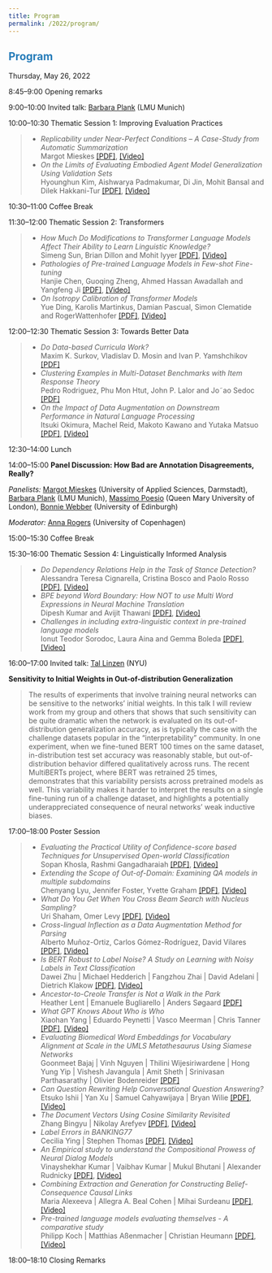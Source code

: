 ```yaml
---
title: Program
permalink: /2022/program/
---
```


## <span style="color:#267CB9"> Program </span>

Thursday, May 26, 2022 <br />

<span class="time">8:45–9:00</span> Opening remarks

<span class="time">9:00–10:00</span> Invited talk: [Barbara Plank](https://bplank.github.io/) (LMU Munich)

<span class="time">10:00–10:30</span> Thematic Session 1: Improving Evaluation Practices

> - *Replicability under Near-Perfect Conditions – A Case-Study from Automatic Summarization* <br /> Margot Mieskes [[PDF]](https://aclanthology.org/2022.insights-1.23/), [[Video]](https://underline.io/events/284/sessions/10984/lecture/52739-replicability-under-near-perfect-conditions-%E2%80%93-a-case-study-from-automatic-summarization)
> - *On the Limits of Evaluating Embodied Agent Model Generalization Using Validation Sets* <br /> Hyounghun Kim, Aishwarya Padmakumar, Di Jin, Mohit Bansal and Dilek Hakkani-Tur [[PDF]](https://aclanthology.org/2022.insights-1.15/), [[Video]](https://underline.io/events/284/sessions/10984/lecture/52730-on-the-limits-of-evaluating-embodied-agent-model-generalization-using-validation-sets)

<span class="time">10:30–11:00</span> Coffee Break

<span class="time">11:30–12:00</span> Thematic Session 2: Transformers
> - *How Much Do Modifications to Transformer Language Models Affect Their Ability to Learn Linguistic Knowledge?* <br /> Simeng Sun, Brian Dillon and Mohit Iyyer [[PDF]](https://aclanthology.org/2022.insights-1.6/), [[Video]](https://underline.io/events/284/sessions/10984/lecture/52720-how-much-do-modifications-to-transformer-language-models-affect-their-ability-to-learn-linguistic-knowledgequestion)
> - *Pathologies of Pre-trained Language Models in Few-shot Fine-tuning* <br /> Hanjie Chen, Guoqing Zheng, Ahmed Hassan Awadallah and Yangfeng Ji [[PDF]](https://aclanthology.org/2022.insights-1.20/), [[Video]](https://underline.io/events/284/sessions/10984/lecture/52736-pathologies-of-pre-trained-language-models-in-few-shot-fine-tuning)
> - *On Isotropy Calibration of Transformer Models* <br /> Yue Ding, Karolis Martinkus, Damian Pascual, Simon Clematide and RogerWattenhofer [[PDF]](https://aclanthology.org/2022.insights-1.1/), [[Video]](https://underline.io/events/284/sessions/10984/lecture/52726-on-isotropy-calibration-of-transformer-models)

<span class="time">12:00–12:30</span> Thematic Session 3: Towards Better Data
> - *Do Data-based Curricula Work?* <br /> Maxim K. Surkov, Vladislav D. Mosin and Ivan P. Yamshchikov [[PDF]](https://aclanthology.org/2022.insights-1.16/)
> - *Clustering Examples in Multi-Dataset Benchmarks with Item Response Theory* <br /> Pedro Rodriguez, Phu Mon Htut, John P. Lalor and Jo˜ao Sedoc [[PDF]](https://aclanthology.org/2022.insights-1.14/)
> - *On the Impact of Data Augmentation on Downstream Performance in Natural Language Processing* <br /> Itsuki Okimura, Machel Reid, Makoto Kawano and Yutaka Matsuo [[PDF]](https://aclanthology.org/2022.insights-1.12/), [[Video]](https://underline.io/events/284/sessions/10984/lecture/52727-on-the-impact-of-data-augmentation-on-downstream-performance-in-natural-language-processing)

<span class="time">12:30–14:00</span> Lunch

<span class="time">14:00–15:00</span> **Panel Discussion: How Bad are Annotation Disagreements, Really?**

*Panelists:* [Margot Mieskes](https://sis.h-da.de/personen/professor-innen-auf-einen-blick/prof-dr-margot-mieskes/) (University of Applied Sciences, Darmstadt), [Barbara Plank](https://bplank.github.io/) (LMU Munich), [Massimo Poesio](http://www.eecs.qmul.ac.uk/profiles/poesiomassimo.html) (Queen Mary University of London), [Bonnie Webber](https://homepages.inf.ed.ac.uk/bonnie/) (University of Edinburgh) 

*Moderator:* [Anna Rogers](https://annargrs.github.io) (University of Copenhagen)

<span class="time">15:00–15:30</span> Coffee Break

<span class="time">15:30–16:00</span> Thematic Session 4: Linguistically Informed Analysis
> - *Do Dependency Relations Help in the Task of Stance Detection?* <br /> Alessandra Teresa Cignarella, Cristina Bosco and Paolo Rosso [[PDF]](https://aclanthology.org/2022.insights-1.2/), [[Video]](https://underline.io/events/284/sessions/10984/lecture/52732-do-dependency-relations-help-in-the-task-of-stance-detectionquestion)
> - *BPE beyond Word Boundary: How NOT to use Multi Word Expressions in Neural Machine Translation* <br /> Dipesh Kumar and Avijit Thawani [[PDF]](https://aclanthology.org/2022.insights-1.24/), [[Video]](https://underline.io/events/284/sessions/10984/lecture/52741-bpe-beyond-word-boundary-how-not-to-use-multi-word-expressions-in-neural-machine-translation)
> - *Challenges in including extra-linguistic context in pre-trained language models* <br /> Ionut Teodor Sorodoc, Laura Aina and Gemma Boleda [[PDF]](https://aclanthology.org/2022.insights-1.18/), [[Video]](https://underline.io/events/284/sessions/10984/lecture/52734-challenges-in-including-extra-linguistic-context-in-pre-trained-language-models)

<span class="time">16:00–17:00</span> Invited talk: [Tal Linzen](https://tallinzen.net/) (NYU)

**Sensitivity to Initial Weights in Out-of-distribution Generalization**

> The results of experiments that involve training neural networks can be sensitive to the networks’ initial weights. In this talk I will review work from my group and others that shows that such sensitivity can be quite dramatic when the network is evaluated on its out-of-distribution generalization accuracy, as is typically the case with the challenge datasets popular in the “interpretability” community. In one experiment, when we fine-tuned BERT 100 times on the same dataset, in-distribution test set accuracy was reasonably stable, but out-of-distribution behavior differed qualitatively across runs. The recent MultiBERTs project, where BERT was retrained 25 times, demonstrates that this variability persists across pretrained models as well. This variability makes it harder to interpret the results on a single fine-tuning run of a challenge dataset, and highlights a potentially underappreciated consequence of neural networks’ weak inductive biases.

<span class="time">17:00–18:00</span> Poster Session

> * *Evaluating the Practical Utility of Confidence-score based Techniques for Unsupervised Open-world Classification* <br/> Sopan Khosla, Rashmi Gangadharaiah [[PDF]](https://aclanthology.org/2022.insights-1.3/), [[Video]](https://underline.io/events/284/sessions/10984/lecture/52740-evaluating-the-practical-utility-of-confidence-score-based-techniques-for-unsupervised-open-world-classification)
> * *Extending the Scope of Out-of-Domain: Examining QA models in multiple subdomains* <br/> Chenyang Lyu, Jennifer Foster, Yvette Graham [[PDF]](https://aclanthology.org/2022.insights-1.4/), [[Video]](https://underline.io/events/284/sessions/10984/lecture/52743-extending-the-scope-of-out-of-domain-examining-qa-models-in-multiple-subdomains)
> * *What Do You Get When You Cross Beam Search with Nucleus Sampling?* <br/> Uri Shaham, Omer Levy [[PDF]](https://aclanthology.org/2022.insights-1.5/), [[Video]]()
> * *Cross-lingual Inflection as a Data Augmentation Method for Parsing* <br/> Alberto Muñoz-Ortiz, Carlos Gómez-Rodríguez, David Vilares [[PDF]](https://aclanthology.org/2022.insights-1.7/), [[Video]](https://underline.io/events/284/sessions/10984/lecture/52721-cross-lingual-inflection-as-a-data-augmentation-method-for-parsing)
> * *Is BERT Robust to Label Noise? A Study on Learning with Noisy Labels in Text Classification* <br/> Dawei Zhu | Michael Hedderich | Fangzhou Zhai | David Adelani | Dietrich Klakow [[PDF]](https://aclanthology.org/2022.insights-1.8/), [[Video]](https://underline.io/events/284/sessions/10984/lecture/52722-is-bert-robust-to-label-noisequestion-a-study-on-learning-with-noisy-labels-in-text-classification)
> * *Ancestor-to-Creole Transfer is Not a Walk in the Park* <br/> Heather Lent | Emanuele Bugliarello | Anders Søgaard [[PDF]](https://aclanthology.org/2022.insights-1.9/)
> * *What GPT Knows About Who is Who* <br/> Xiaohan Yang | Eduardo Peynetti | Vasco Meerman | Chris Tanner [[PDF]](https://aclanthology.org/2022.insights-1.10/), [[Video]](https://underline.io/events/284/sessions/10984/lecture/52724-what-gpt-knows-about-who-is-who)
> * *Evaluating Biomedical Word Embeddings for Vocabulary Alignment at Scale in the UMLS Metathesaurus Using Siamese Networks* <br/> Goonmeet Bajaj | Vinh Nguyen | Thilini Wijesiriwardene | Hong Yung Yip | Vishesh Javangula | Amit Sheth | Srinivasan Parthasarathy | Olivier Bodenreider [[PDF]](https://aclanthology.org/2022.insights-1.11/)
> * *Can Question Rewriting Help Conversational Question Answering?* <br/> Etsuko Ishii | Yan Xu | Samuel Cahyawijaya | Bryan Wilie [[PDF]](https://aclanthology.org/2022.insights-1.13/), [[Video]](https://underline.io/events/284/sessions/10984/lecture/52728-can-question-rewriting-help-conversational-question-answeringquestion)
> * *The Document Vectors Using Cosine Similarity Revisited* <br/> Zhang Bingyu | Nikolay Arefyev [[PDF]](https://aclanthology.org/2022.insights-1.17/), [[Video]](https://underline.io/events/284/sessions/10984/lecture/52733-the-document-vectors-using-cosine-similarity-revisited)
> * *Label Errors in BANKING77* <br/> Cecilia Ying | Stephen Thomas [[PDF]](https://aclanthology.org/2022.insights-1.19/), [[Video]](https://underline.io/events/284/sessions/10984/lecture/52735-label-errors-in-banking77)
> * *An Empirical study to understand the Compositional Prowess of Neural Dialog Models* <br/> Vinayshekhar Kumar | Vaibhav Kumar | Mukul Bhutani | Alexander Rudnicky [[PDF]](https://aclanthology.org/2022.insights-1.21/), [[Video]](https://underline.io/events/284/sessions/10984/lecture/52737-an-empirical-study-to-understand-the-compositional-prowess-of-neural-dialog-models)
> * *Combining Extraction and Generation for Constructing Belief-Consequence Causal Links* <br/> Maria Alexeeva | Allegra A. Beal Cohen | Mihai Surdeanu [[PDF]](https://aclanthology.org/2022.insights-1.22/), [[Video]](https://underline.io/events/284/sessions/10984/lecture/52738-combining-extraction-and-generation-for-constructing-belief-consequence-causal-links)
> * *Pre-trained language models evaluating themselves - A comparative study* <br/> Philipp Koch | Matthias Aßenmacher | Christian Heumann [[PDF]](https://aclanthology.org/2022.insights-1.25/), [[Video]](https://underline.io/events/284/sessions/10984/lecture/52742-pre-trained-language-models-evaluating-themselves---a-comparative-study)

<span class="time">18:00–18:10</span> Closing Remarks
